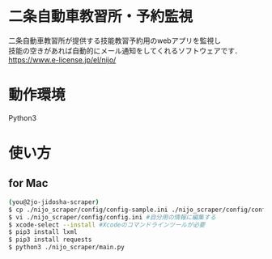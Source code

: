 # 二条自動車教習所・予約監視
二条自動車教習所が提供する技能教習予約用のwebアプリを監視し  
技能の空きがあれば自動的にメール通知をしてくれるソフトウェアです．  
https://www.e-license.jp/el/nijo/

# 動作環境
Python3

# 使い方
## for Mac
```sh
(you@2jo-jidosha-scraper)
$ cp ./nijo_scraper/config/config-sample.ini ./nijo_scraper/config/config.ini
$ vi ./nijo_scraper/config/config.ini #自分用の情報に編集する
$ xcode-select --install #Xcodeのコマンドラインツールが必要
$ pip3 install lxml
$ pip3 install requests
$ python3 ./nijo_scraper/main.py
```
